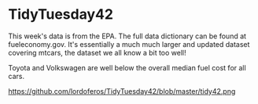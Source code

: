 # TidyTuesday42
This week's data is from the EPA. The full data dictionary can be found at fueleconomy.gov.  It's essentially a much much larger and updated dataset covering mtcars, the dataset we all know a bit too well!

Toyota and Volkswagen are well below the overall median fuel cost for all cars.

https://github.com/lordoferos/TidyTuesday42/blob/master/tidy42.png
